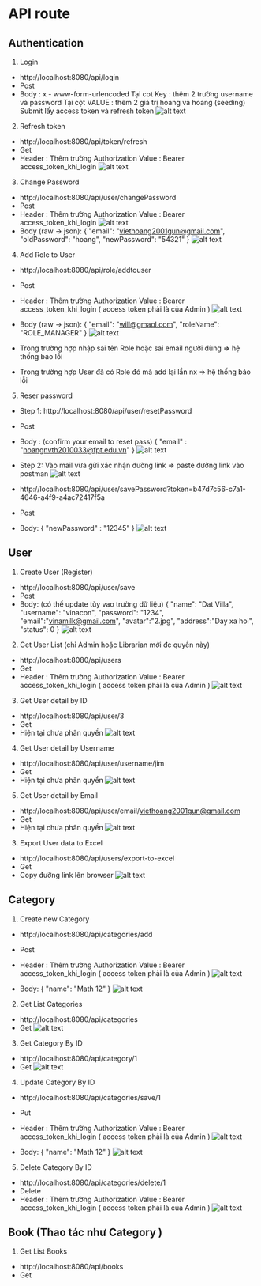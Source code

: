 
# API route

## Authentication
1. Login
- http://localhost:8080/api/login
- Post
- Body : x - www-form-urlencoded
 Tại cot Key : thêm 2 trường username và password
 Tại cột VALUE : thêm 2 giá trị hoang và hoang (seeding)
 Submit lấy access token và refresh token
  ![alt text](https://res.cloudinary.com/fpt-aptech-h-n-i/image/upload/v1671280298/FPT%20-%20Sem4/API%20Final%20Project%20-%20API/api_-_login_txqsvs.png)

2. Refresh token
- http://localhost:8080/api/token/refresh
- Get
- Header : Thêm trường Authorization
 Value : Bearer access_token_khi_login
  ![alt text](https://res.cloudinary.com/fpt-aptech-h-n-i/image/upload/v1671280298/FPT%20-%20Sem4/API%20Final%20Project%20-%20API/api_-_refresh_token_y19gcn.png)

3. Change Password
- http://localhost:8080/api/user/changePassword
- Post
- Header : Thêm trường Authorization
  Value : Bearer access_token_khi_login
  ![alt text](https://res.cloudinary.com/fpt-aptech-h-n-i/image/upload/v1671280297/FPT%20-%20Sem4/API%20Final%20Project%20-%20API/api_-_change_password_zpc53j.png)
- Body (raw -> json):
  {
  "email": "viethoang2001gun@gmail.com",
  "oldPassword": "hoang",
  "newPassword": "54321"
  }
  ![alt text](https://res.cloudinary.com/fpt-aptech-h-n-i/image/upload/v1671280298/FPT%20-%20Sem4/API%20Final%20Project%20-%20API/api_-_change_password1_bpvagc.png)

4. Add Role to User 
- http://localhost:8080/api/role/addtouser
- Post
- Header : Thêm trường Authorization
  Value : Bearer access_token_khi_login  ( access token phải là của Admin )
  ![alt text](https://res.cloudinary.com/fpt-aptech-h-n-i/image/upload/v1671280297/FPT%20-%20Sem4/API%20Final%20Project%20-%20API/api_-_add_role_to_user_dlsttf.png)

- Body (raw -> json):
  {
  "email": "will@gmaol.com",
  "roleName": "ROLE_MANAGER"
  }
  ![alt text](https://res.cloudinary.com/fpt-aptech-h-n-i/image/upload/v1671280297/FPT%20-%20Sem4/API%20Final%20Project%20-%20API/api_-_add_role_to_user1_xy1gtu.png)

- Trong trường hợp nhập sai tên Role hoặc sai email người dùng => hệ thống báo lỗi
- Trong trường hợp User đã có Role đó mà add lại lần nx => hệ thống báo lỗi

5. Reser password
- Step 1: http://localhost:8080/api/user/resetPassword
- Post
- Body : (confirm your email to reset pass)
  {
  "email" : "hoangnvth2010033@fpt.edu.vn"
  }
  ![alt text](https://res.cloudinary.com/fpt-aptech-h-n-i/image/upload/v1671280297/FPT%20-%20Sem4/API%20Final%20Project%20-%20API/send_mail_reset_pass_g15iaf.png)

- Step 2: Vào mail vừa gửi xác nhận đường link => paste đường link vào postman
  ![alt text](https://res.cloudinary.com/fpt-aptech-h-n-i/image/upload/v1671280297/FPT%20-%20Sem4/API%20Final%20Project%20-%20API/send_mail_reset_pass1_ofvl8x.png)
- http://localhost:8080/api/user/savePassword?token=b47d7c56-c7a1-4646-a4f9-a4ac72417f5a
- Post
- Body:
  {
  "newPassword" : "12345"
  }
  ![alt text](https://res.cloudinary.com/fpt-aptech-h-n-i/image/upload/v1671280296/FPT%20-%20Sem4/API%20Final%20Project%20-%20API/send_mail_reset_pass2_okamqs.png)


## User
1. Create User (Register)
- http://localhost:8080/api/user/save
- Post
- Body: (có thể update tùy vao trường dữ liệu)
  {
  "name": "Dat Villa",
  "username": "vinacon",
  "password": "1234",
  "email":"vinamilk@gmail.com",
  "avatar":"2.jpg",
  "address":"Day xa hoi",
  "status": 0
  }
  ![alt text](https://res.cloudinary.com/fpt-aptech-h-n-i/image/upload/v1671280296/FPT%20-%20Sem4/API%20Final%20Project%20-%20API/api_-_register_fwmp09.png)

2. Get User List (chỉ Admin hoặc Librarian mới đc quyền này)
- http://localhost:8080/api/users
- Get
- Header : Thêm trường Authorization
  Value : Bearer access_token_khi_login  ( access token phải là của Admin )
  ![alt text](https://res.cloudinary.com/fpt-aptech-h-n-i/image/upload/v1671280296/FPT%20-%20Sem4/API%20Final%20Project%20-%20API/api_-_get_user_list_lqejey.png)

3. Get User detail by ID
- http://localhost:8080/api/user/3
- Get
- Hiện tại chưa phân quyền
![alt text](https://res.cloudinary.com/fpt-aptech-h-n-i/image/upload/v1671512367/FPT%20-%20Sem4/API%20Final%20Project%20-%20API/api_-_Get_user_by_ID_j6vtqm.png)

4. Get User detail by Username
- http://localhost:8080/api/user/username/jim
- Get
- Hiện tại chưa phân quyền
  ![alt text](https://res.cloudinary.com/fpt-aptech-h-n-i/image/upload/v1671512367/FPT%20-%20Sem4/API%20Final%20Project%20-%20API/api_-_Get_user_by_username_ueo2yz.png)

5. Get User detail by Email
- http://localhost:8080/api/user/email/viethoang2001gun@gmail.com
- Get
- Hiện tại chưa phân quyền
  ![alt text](https://res.cloudinary.com/fpt-aptech-h-n-i/image/upload/v1671512367/FPT%20-%20Sem4/API%20Final%20Project%20-%20API/api_-_Get_user_by_email_enxvom.png)

3. Export User data to Excel
- http://localhost:8080/api/users/export-to-excel
- Get
- Copy đường link lên browser
  ![alt text](https://res.cloudinary.com/fpt-aptech-h-n-i/image/upload/v1671280296/FPT%20-%20Sem4/API%20Final%20Project%20-%20API/api_-_export_user_list_to_excel_xsp8wf.png)


## Category
1. Create new Category
- http://localhost:8080/api/categories/add
- Post
- Header : Thêm trường Authorization
  Value : Bearer access_token_khi_login  ( access token phải là của Admin )
  ![alt text](https://res.cloudinary.com/fpt-aptech-h-n-i/image/upload/v1671522553/FPT%20-%20Sem4/API%20Final%20Project%20-%20API/api_-_Create_Category1_ohxjcv.png)

- Body:
  {
  "name": "Math 12"
  }
  ![alt text](https://res.cloudinary.com/fpt-aptech-h-n-i/image/upload/v1671522553/FPT%20-%20Sem4/API%20Final%20Project%20-%20API/api_-_Create_Category_uglehc.png)

2. Get List Categories
- http://localhost:8080/api/categories
- Get
  ![alt text](https://res.cloudinary.com/fpt-aptech-h-n-i/image/upload/v1671522554/FPT%20-%20Sem4/API%20Final%20Project%20-%20API/api_-_Get_List_category_ilnrar.png)

3. Get Category By ID
- http://localhost:8080/api/category/1
- Get
  ![alt text](https://res.cloudinary.com/fpt-aptech-h-n-i/image/upload/v1671522553/FPT%20-%20Sem4/API%20Final%20Project%20-%20API/api_-_Get_Category_by_ID_elpzjc.png)

4. Update Category By ID
- http://localhost:8080/api/categories/save/1
- Put
- Header : Thêm trường Authorization
  Value : Bearer access_token_khi_login  ( access token phải là của Admin )
  ![alt text](https://res.cloudinary.com/fpt-aptech-h-n-i/image/upload/v1671522553/FPT%20-%20Sem4/API%20Final%20Project%20-%20API/api_-_Update_Category_by_ID1_kkrvqs.png)

- Body:
  {
  "name": "Math 12"
  }
  ![alt text](https://res.cloudinary.com/fpt-aptech-h-n-i/image/upload/v1671522553/FPT%20-%20Sem4/API%20Final%20Project%20-%20API/api_-_Update_Category_by_ID_mkzujr.png)

5. Delete Category By ID
- http://localhost:8080/api/categories/delete/1
- Delete
- Header : Thêm trường Authorization
  Value : Bearer access_token_khi_login  ( access token phải là của Admin )
  ![alt text](https://res.cloudinary.com/fpt-aptech-h-n-i/image/upload/v1671522553/FPT%20-%20Sem4/API%20Final%20Project%20-%20API/api_-_Delete_Category_by_ID_vcp1g0.png)


## Book (Thao tác như Category )
1. Get List Books
- http://localhost:8080/api/books
- Get